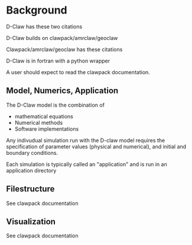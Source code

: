 # Background


D-Claw has these two citations

D-Claw builds on clawpack/amrclaw/geoclaw

Clawpack/amrclaw/geoclaw has these citations

D-Claw is in fortran with a python wrapper

A user should expect to read the clawpack documentation.


## Model, Numerics, Application

The D-Claw model is the combination of
- mathematical equations
- Numerical methods
- Software implementations


Any indivudual simulation run with the D-claw model requires the
specification of parameter values (physical and numerical), and
initial and boundary conditions.

Each simulation is typically called an "application" and is run in an
application directory



## Filestructure

See clawpack documentation


## Visualization

See clawpack documentation
